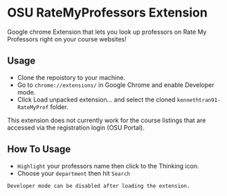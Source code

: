 # OSU RateMyProfessors Extension

Google chrome Extension that lets you look up professors on Rate My Professors right on your course websites!

## Usage
* Clone the repoistory to your machine.
* Go to ``chrome://extensions/`` in Google Chrome and enable Developer mode.
* Click Load unpacked extension... and select the cloned ``kennethtran91-RateMyProf`` folder.

This extension does not currently work for the course listings that are accessed via the registration login (OSU Portal).

## How To Usage
* ``Highlight`` your professors name then click to the Thinking icon.
* Choose your ``department`` then hit ``Search``

``Developer mode can be disabled after loading the extension.``
